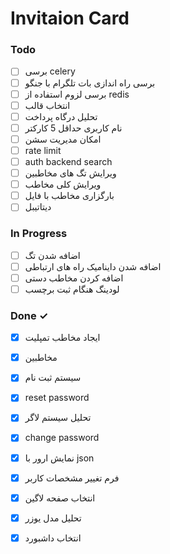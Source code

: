 #  Invitaion Card



### Todo

- [ ] برسی celery  
- [ ] برسی راه اندازی بات تلگرام با جنگو  
- [ ] برسی لزوم استفاده از redis  
- [ ] انتخاب قالب  
- [ ] تحلیل درگاه پرداخت  
- [ ] نام کاربری حداقل 5 کارکتر  
- [ ] امکان مدیریت سشن  
- [ ] rate limit  
- [ ] auth backend search  
- [ ] ویرایش تگ های مخاطبین  
- [ ] ویرایش کلی مخاطب  
- [ ] بارگزاری مخاطب با فایل  
- [ ] دیتاتیبل  

### In Progress

- [ ] اضافه شدن تگ  
- [ ] اضافه شدن داینامیک راه های ارتباطی  
- [ ] اضافه کردن مخاطب دستی  
- [ ] لودینگ هنگام ثبت برچسب  

### Done ✓

- [x] ایجاد مخاطب تمپلیت  
- [x] مخاطبین  
- [x] سیستم ثبت نام  
- [x] reset password  
- [x] تحلیل سیستم لاگر  
- [x] change password  
- [x] نمایش ارور با json  
- [x] فرم تغییر مشخصات کاربر  
- [x] انتخاب صفحه لاگین  
- [x] تحلیل مدل یوزر  
- [x] انتخاب داشبورد  

